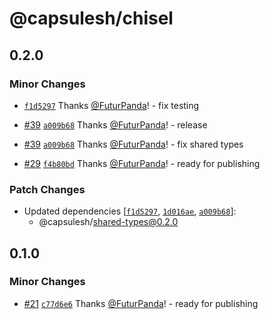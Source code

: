 # @capsulesh/chisel

## 0.2.0

### Minor Changes

- [`f1d5297`](https://github.com/FuturPanda/capsule/commit/f1d5297acec2f3331bfb268cf36e565cf93d8593) Thanks [@FuturPanda](https://github.com/FuturPanda)! - fix testing

- [#39](https://github.com/FuturPanda/capsule/pull/39) [`a009b68`](https://github.com/FuturPanda/capsule/commit/a009b68bbce913d6f98d4ac95c16ad446e931fb0) Thanks [@FuturPanda](https://github.com/FuturPanda)! - release

- [#39](https://github.com/FuturPanda/capsule/pull/39) [`a009b68`](https://github.com/FuturPanda/capsule/commit/a009b68bbce913d6f98d4ac95c16ad446e931fb0) Thanks [@FuturPanda](https://github.com/FuturPanda)! - fix shared types

- [#29](https://github.com/FuturPanda/capsule/pull/29) [`f4b80bd`](https://github.com/FuturPanda/capsule/commit/f4b80bdaea84b828b1cf62917f548b5ed9503ba3) Thanks [@FuturPanda](https://github.com/FuturPanda)! - ready for publishing

### Patch Changes

- Updated dependencies [[`f1d5297`](https://github.com/FuturPanda/capsule/commit/f1d5297acec2f3331bfb268cf36e565cf93d8593), [`1d016ae`](https://github.com/FuturPanda/capsule/commit/1d016ae6733cc9d215220be8e2bb6fe2c70ad346), [`a009b68`](https://github.com/FuturPanda/capsule/commit/a009b68bbce913d6f98d4ac95c16ad446e931fb0)]:
  - @capsulesh/shared-types@0.2.0

## 0.1.0

### Minor Changes

- [#21](https://github.com/FuturPanda/capsule/pull/21) [`c77d6e6`](https://github.com/FuturPanda/capsule/commit/c77d6e60e03ceb9e25ebdcb32b992a4c004848b3) Thanks [@FuturPanda](https://github.com/FuturPanda)! - ready for publishing
